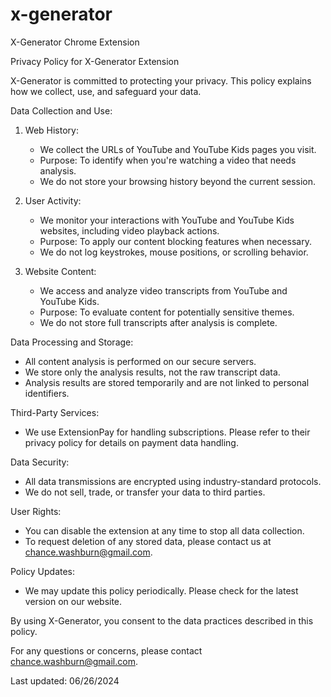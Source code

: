 # x-generator
X-Generator Chrome Extension

Privacy Policy for X-Generator Extension

X-Generator is committed to protecting your privacy. This policy explains how we collect, use, and safeguard your data.

Data Collection and Use:

1. Web History:
   - We collect the URLs of YouTube and YouTube Kids pages you visit.
   - Purpose: To identify when you're watching a video that needs analysis.
   - We do not store your browsing history beyond the current session.

2. User Activity:
   - We monitor your interactions with YouTube and YouTube Kids websites, including video playback actions.
   - Purpose: To apply our content blocking features when necessary.
   - We do not log keystrokes, mouse positions, or scrolling behavior.

3. Website Content:
   - We access and analyze video transcripts from YouTube and YouTube Kids.
   - Purpose: To evaluate content for potentially sensitive themes.
   - We do not store full transcripts after analysis is complete.

Data Processing and Storage:
- All content analysis is performed on our secure servers.
- We store only the analysis results, not the raw transcript data.
- Analysis results are stored temporarily and are not linked to personal identifiers.

Third-Party Services:
- We use ExtensionPay for handling subscriptions. Please refer to their privacy policy for details on payment data handling.

Data Security:
- All data transmissions are encrypted using industry-standard protocols.
- We do not sell, trade, or transfer your data to third parties.

User Rights:
- You can disable the extension at any time to stop all data collection.
- To request deletion of any stored data, please contact us at chance.washburn@gmail.com.

Policy Updates:
- We may update this policy periodically. Please check for the latest version on our website.

By using X-Generator, you consent to the data practices described in this policy.

For any questions or concerns, please contact chance.washburn@gmail.com.

Last updated: 06/26/2024

